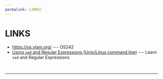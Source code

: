 ```yaml
---
permalink: LINKS/
---
```


# LINKS
* <https://os.vlsm.org/> --- OS242
* [Using `sed` and Regular Expressions (Unix/Linux command line)](https://youtu.be/QaGhpqRll_k?si=MAiwV_F4UvC12Px4) --- Learn `sed` and Regular Expressions
<br>
<hr>
